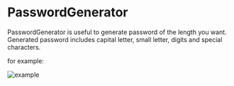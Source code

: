 # PasswordGenerator

PasswordGenerator is useful to generate password of the length you want.
Generated password includes capital letter, small letter, digits and special characters.

for example:

![example](https://user-images.githubusercontent.com/60694717/106378816-adc8de00-63cd-11eb-9207-be35a303c23b.PNG)

